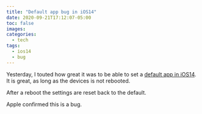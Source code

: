 ```yaml
---
title: "Default app bug in iOS14"
date: 2020-09-21T17:12:07-05:00
toc: false
images:
categories:
  - tech
tags: 
  - ios14
  - bug
---
```


Yesterday, I touted how great it was to be able to set a [default app in iOS14](/posts/2020/defaultiosapp/).  It is great, as long as the devices is not rebooted.

After a reboot the settings are reset back to the default.

Apple confirmed this is a bug.

